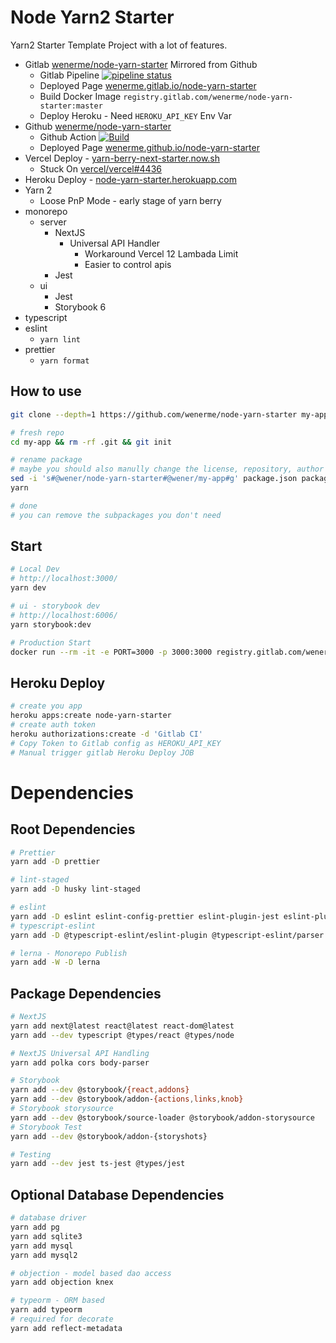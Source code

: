 # Node Yarn2 Starter

Yarn2 Starter Template Project with a lot of features.

- Gitlab [wenerme/node-yarn-starter](https://gitlab.com/wenerme/node-yarn-starter) Mirrored from Github
  - Gitlab Pipeline [![pipeline status](https://gitlab.com/wenerme/node-yarn-starter/badges/master/pipeline.svg)](https://gitlab.com/wenerme/node-yarn-starter/-/pipelines)
  - Deployed Page [wenerme.gitlab.io/node-yarn-starter](https://wenerme.github.io/node-yarn-starter)
  - Build Docker Image `registry.gitlab.com/wenerme/node-yarn-starter:master`
  - Deploy Heroku - Need `HEROKU_API_KEY` Env Var
- Github [wenerme/node-yarn-starter](https://github.com/wenerme/node-yarn-starter)
  - Github Action [![Build](https://github.com/wenerme/node-yarn-starter/workflows/Build/badge.svg)](https://github.com/wenerme/node-yarn-starter/actions)
  - Deployed Page [wenerme.github.io/node-yarn-starter](https://wenerme.github.io/node-yarn-starter)
- Vercel Deploy - [yarn-berry-next-starter.now.sh](https://yarn-berry-next-starter.now.sh)
  - Stuck On [vercel/vercel#4436](https://github.com/vercel/vercel/issues/4436)
- Heroku Deploy - [node-yarn-starter.herokuapp.com](https://node-yarn-starter.herokuapp.com)
- Yarn 2
  - Loose PnP Mode - early stage of yarn berry
- monorepo
  - server
    - NextJS
      - Universal API Handler
        - Workaround Vercel 12 Lambada Limit
        - Easier to control apis
    - Jest
  - ui
    - Jest
    - Storybook 6
- typescript
- eslint
    - `yarn lint`
- prettier
    - `yarn format`

## How to use

```bash
git clone --depth=1 https://github.com/wenerme/node-yarn-starter my-app

# fresh repo
cd my-app && rm -rf .git && git init

# rename package
# maybe you should also manully change the license, repository, author etc.
sed -i 's#@wener/node-yarn-starter#@wener/my-app#g' package.json packages/*/package.json packages/**/*.{tsx,ts}
yarn

# done
# you can remove the subpackages you don't need
```

## Start

```bash
# Local Dev
# http://localhost:3000/
yarn dev

# ui - storybook dev
# http://localhost:6006/
yarn storybook:dev

# Production Start
docker run --rm -it -e PORT=3000 -p 3000:3000 registry.gitlab.com/wenerme/node-yarn-starter:master
```

## Heroku Deploy

```bash
# create you app
heroku apps:create node-yarn-starter
# create auth token
heroku authorizations:create -d 'Gitlab CI'
# Copy Token to Gitlab config as HEROKU_API_KEY
# Manual trigger gitlab Heroku Deploy JOB
```

# Dependencies

## Root Dependencies

```bash
# Prettier
yarn add -D prettier

# lint-staged
yarn add -D husky lint-staged

# eslint
yarn add -D eslint eslint-config-prettier eslint-plugin-jest eslint-plugin-react eslint-plugin-react-hooks
# typescript-eslint
yarn add -D @typescript-eslint/eslint-plugin @typescript-eslint/parser

# lerna - Monorepo Publish
yarn add -W -D lerna
```

## Package Dependencies

```bash
# NextJS
yarn add next@latest react@latest react-dom@latest
yarn add --dev typescript @types/react @types/node

# NextJS Universal API Handling
yarn add polka cors body-parser

# Storybook
yarn add --dev @storybook/{react,addons}
yarn add --dev @storybook/addon-{actions,links,knob}
# Storybook storysource
yarn add --dev @storybook/source-loader @storybook/addon-storysource
# Storybook Test
yarn add --dev @storybook/addon-{storyshots}

# Testing
yarn add --dev jest ts-jest @types/jest
```

## Optional Database Dependencies

```bash
# database driver
yarn add pg
yarn add sqlite3
yarn add mysql
yarn add mysql2

# objection - model based dao access
yarn add objection knex

# typeorm - ORM based
yarn add typeorm
# required for decorate
yarn add reflect-metadata
```

